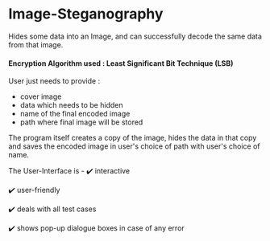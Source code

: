 # Image-Steganography
Hides some data into an Image, and can successfully decode the same data from that image.

#### Encryption Algorithm used : Least Significant Bit Technique (LSB)

User just needs to provide :
  - cover image
  - data which needs to be hidden
  - name of the final encoded image
  - path where final image will be stored

The program itself creates a copy of the image, hides the data in that copy and saves the encoded image in user's choice of path with user's choice of name.

The User-Interface is -
:heavy_check_mark: interactive 

:heavy_check_mark: user-friendly

:heavy_check_mark: deals with all test cases

:heavy_check_mark: shows pop-up dialogue boxes in case of any error

